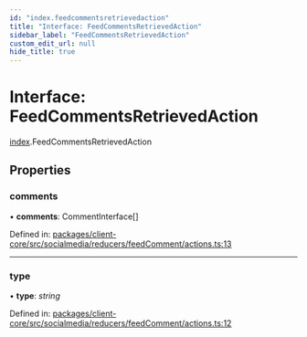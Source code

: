 ```yaml
---
id: "index.feedcommentsretrievedaction"
title: "Interface: FeedCommentsRetrievedAction"
sidebar_label: "FeedCommentsRetrievedAction"
custom_edit_url: null
hide_title: true
---
```


# Interface: FeedCommentsRetrievedAction

[index](../modules/index.md).FeedCommentsRetrievedAction

## Properties

### comments

• **comments**: CommentInterface[]

Defined in: [packages/client-core/src/socialmedia/reducers/feedComment/actions.ts:13](https://github.com/xr3ngine/xr3ngine/blob/716a06460/packages/client-core/src/socialmedia/reducers/feedComment/actions.ts#L13)

___

### type

• **type**: *string*

Defined in: [packages/client-core/src/socialmedia/reducers/feedComment/actions.ts:12](https://github.com/xr3ngine/xr3ngine/blob/716a06460/packages/client-core/src/socialmedia/reducers/feedComment/actions.ts#L12)
